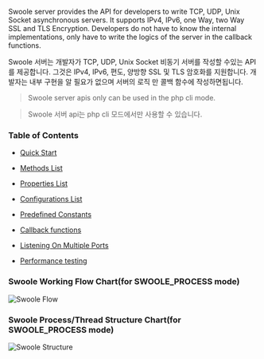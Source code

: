 Swoole server provides the API for developers to write TCP, UDP, Unix Socket asynchronous servers. It supports IPv4, IPv6, one Way, two Way SSL and TLS Encryption. Developers do not have to know the internal implementations, only have to write the logics of the server in the callback functions.

Swoole 서버는 개발자가 TCP, UDP, Unix Socket 비동기 서버를 작성할 수있는 API를 제공합니다. 그것은 IPv4, IPv6, 편도, 양방향 SSL 및 TLS 암호화를 지원합니다. 개발자는 내부 구현을 알 필요가 없으며 서버의 로직 만 콜백 함수에 작성하면됩니다.

> Swoole server apis only can be used in the php cli mode.

> Swoole 서버 api는 php cli 모드에서만 사용할 수 있습니다.

### Table of Contents

* [Quick Start](/modules/swoole-server/quick-start.md)

* [Methods List](/modules/swoole-server/methods.md)

* [Properties List](/modules/swoole-server/properties.md)

* [Configurations List](/modules/swoole-server/configuration.md)

* [Predefined Constants](/modules/swoole-server/predefined-constants.md)

* [Callback functions](/modules/swoole-server/callback-functions.md)

* [Listening On Multiple Ports](/modules/swoole-server/multiple_ports.md)

* [Performance testing](/modules/swoole-server/performance-testing.md)

### Swoole Working Flow Chart(for SWOOLE_PROCESS mode)
![Swoole Flow](https://github.com/yannsun/swoole-docs/blob/master/static/img/swoole_process.png)

### Swoole Process/Thread Structure Chart(for SWOOLE_PROCESS mode)
![Swoole Structure](https://github.com/yannsun/swoole-docs/blob/master/static/img/swoole_structure.png)
